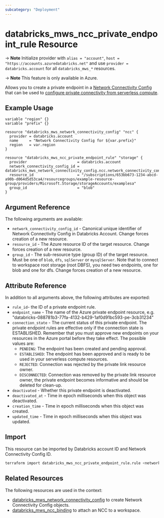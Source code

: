 ```yaml
---
subcategory: "Deployment"
---
```

# databricks_mws_ncc_private_endpoint_rule Resource

-> **Note** Initialize provider with `alias = "account"`, `host = "https://accounts.azuredatabricks.net"` and use `provider = databricks.account` for all `databricks_mws_*` resources.

-> **Note** This feature is only available in Azure.

Allows you to create a private endpoint in a [Network Connectivity Config](mws_network_connectivity_config.md) that can be used to [configure private connectivity from serverless compute](https://learn.microsoft.com/en-us/azure/databricks/security/network/serverless-network-security/serverless-private-link).

## Example Usage

```hcl
variable "region" {}
variable "prefix" {}

resource "databricks_mws_network_connectivity_config" "ncc" {
  provider = databricks.account
  name     = "Network Connectivity Config for ${var.prefix}"
  region   = var.region
}

resource "databricks_mws_ncc_private_endpoint_rule" "storage" {
  provider                       = databricks.account
  network_connectivity_config_id = databricks_mws_network_connectivity_config.ncc.network_connectivity_config_id
  resource_id                    = "/subscriptions/653bb673-1234-abcd-a90b-d064d5d53ca4/resourcegroups/example-resource-group/providers/Microsoft.Storage/storageAccounts/examplesa"
  group_id                       = "blob"
}
```

## Argument Reference

The following arguments are available:

* `network_connectivity_config_id` - Canonical unique identifier of Network Connectivity Config in Databricks Account. Change forces creation of a new resource.
* `resource_id` - The Azure resource ID of the target resource. Change forces creation of a new resource.
* `group_id` - The sub-resource type (group ID) of the target resource. Must be one of `blob`, `dfs`, `sqlServer` or `mysqlServer`. Note that to connect to workspace root storage (root DBFS), you need two endpoints, one for blob and one for dfs. Change forces creation of a new resource.

## Attribute Reference

In addition to all arguments above, the following attributes are exported:

* `rule_id`- the ID of a private endpoint rule.
* `endpoint_name` - The name of the Azure private endpoint resource, e.g. "databricks-088781b3-77fa-4132-b429-1af0d91bc593-pe-3cb31234"
* `connection_state` - The current status of this private endpoint. The private endpoint rules are effective only if the connection state is ESTABLISHED. Remember that you must approve new endpoints on your resources in the Azure portal before they take effect.
The possible values are:
  * `PENDING`: The endpoint has been created and pending approval.
  * `ESTABLISHED`: The endpoint has been approved and is ready to be used in your serverless compute resources.
  * `REJECTED`: Connection was rejected by the private link resource owner.
  * `DISCONNECTED`: Connection was removed by the private link resource owner, the private endpoint becomes informative and should be deleted for clean-up.
* `deactivated` - Whether this private endpoint is deactivated.
* `deactivated_at` - Time in epoch milliseconds when this object was deactivated.
* `creation_time` - Time in epoch milliseconds when this object was created.
* `updated_time` - Time in epoch milliseconds when this object was updated.

## Import

This resource can be imported by Databricks account ID and Network Connectivity Config ID.

```sh
terraform import databricks_mws_ncc_private_endpoint_rule.rule <network_connectivity_config_id>/<rule_id>
```

## Related Resources

The following resources are used in the context:

* [databricks_mws_network_connectivity_config](mws_network_connectivity_config.md) to create Network Connectivity Config objects.
* [databricks_mws_ncc_binding](mws_ncc_binding.md) to attach an NCC to a workspace.
